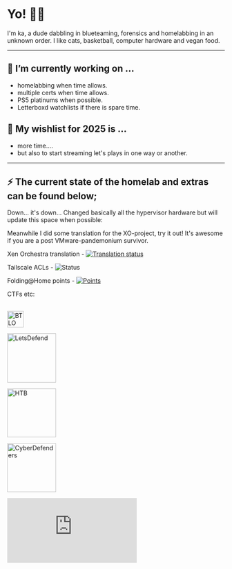 # Yo! 🖖🏽

I'm ka, a dude dabbling in blueteaming, forensics and homelabbing in an unknown order. I like cats, basketball, computer hardware and vegan food.

---

## 🔨 I’m currently working on ...

* homelabbing when time allows.
* multiple certs when time allows.
* PS5 platinums when possible.
* Letterboxd watchlists if there is spare time.


## 🎄 My wishlist for 2025 is ...
* more time....
* but also to start streaming let's plays in one way or another.

---

## ⚡ The current state of the homelab and extras can be found below;

Down... it's down... Changed basically all the hypervisor hardware but will update this space when possible:

Meanwhile I did some translation for the XO-project, try it out! It's awesome if you are a post VMware-pandemonium survivor.

Xen Orchestra translation - <a href="https://translate.vates.tech/user/morna/">
<img src="http://translate.vates.tech/widget/xen-orchestra/xen-orchestra-6/sv/svg-badge.svg" alt="Translation status" />
</a>

Tailscale ACLs - <img src="https://github.com/kaywoz/tailscale/actions/workflows/tailscale.yml/badge.svg" alt="Status" />
</a>

Folding@Home points - <a href="https://folding.extremeoverclocking.com/user_summary.php?s=&u=378758">
<img src="https://folding-at-home-badge-backend.simplecode.gr/api/badge/Morna/" alt="Points" />
</a>


CTFs etc:<br><br>

<ul style="list-style-type: none; padding: 0;">
  <li style="margin-bottom: 1em;">
    <a href="https://blueteamlabs.online/public/user/morna">
      <img src="https://blueteamlabs.online/images/mainpic.png" alt="BTLO" style="width:1cm; height:auto; vertical-align:middle;" />
    </a>
  </li>
  <li style="margin-bottom: 1em;">
    <a href="https://app.letsdefend.io/user/morna">
      <img src="https://app.letsdefend.io/images/logo-ld.svg" alt="LetsDefend" style="width:3cm; height:auto; vertical-align:middle;" />
    </a>
  </li>
  <li style="margin-bottom: 1em;">
    <a href="https://app.hackthebox.com/profile/51166">
      <img src="https://account.hackthebox.com/images/logos/logo-htb.svg" alt="HTB" style="width:3cm; height:auto; vertical-align:middle;" />
    </a>
  </li>
  <li style="margin-bottom: 1em;">
    <a href="https://cyberdefenders.org/p/nart">
      <img src="https://cyberdefenders.org/static/assets/images/brand/logo/cyberdefenders_secondary_blue_logo_no_motto_2.svg" alt="CyberDefenders" style="width:3cm; height:auto; vertical-align:middle;" />
    </a>
  </li>
</ul>

<iframe src="https://tryhackme.com/api/v2/badges/public-profile?userPublicId=255557" style='border:none;'></iframe>



<!--
**this page** is a ✨ _special_ ✨ repository because its `README.md` (this file) appears on your GitHub profile.

Here are some ideas to get you started:

- 🔭 I’m currently working on ...
- 🌱 I’m currently learning ...
- 👯 I’m looking to collaborate on ...
- 🤔 I’m looking for help with ...
- 💬 Ask me about ...
- 📫 How to reach me: ...
- 😄 Pronouns: ...
- ⚡ Fun fact: ...
-->
